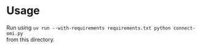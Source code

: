 # Usage
Run using `uv run --with-requirements requirements.txt python connect-omi.py`  
from this directory.